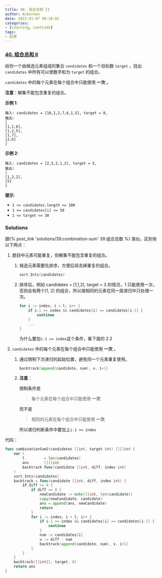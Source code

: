 ```yaml
---
title: 40. 组合总和 II
author: Ackerman
date: 2022-01-07 00:28:01
categories:
- [Learning, LeetCode]
tags:
- 回溯
---
```


### [40. 组合总和 II](https://leetcode-cn.com/problems/combination-sum-ii/)

给你一个由候选元素组成的集合 `candidates` 和一个目标数 `target` ，找出 `candidates` 中所有可以使数字和为 `target` 的组合。

`candidates` 中的每个元素在每个组合中只能使用 **一次** 。

**注意**：解集不能包含重复的组合。 

<!-- more -->

**示例 1**:

```
输入: candidates = [10,1,2,7,6,1,5], target = 8,
输出:
[
[1,1,6],
[1,2,5],
[1,7],
[2,6]
]
```

**示例 2**:

```
输入: candidates = [2,5,2,1,2], target = 5,
输出:
[
[1,2,2],
[5]
]
```

 

**提示**:

- `1 <= candidates.length <= 100`
- `1 <= candidates[i] <= 50`
- `1 <= target <= 30`



### Solutions

跟{% post_link 'solutions/39.combination-sum'  39.组合总数 %} 类似，区别有以下两点：

1. 题目中元素可能重复，但解集不能包含重复的组合。

   1. 候选元素需要先排序，方便后续去掉重复的组合。

      ```go
      sort.Ints(candidates)
      ```

   2. 排序后，例如 candidates = [1,1,2], target = 3 的情况，1 只能使用一次，否则会有两个[1, 2] 的组合，所以值相同的元素在同一层递归中只处理一次。

      ```go
      for i := index; i < l; i++ {
          if i-1 >= index && candidates[i] == candidates[i-1] {
              continue
          }
          ...
      }
      ```

      为什么要加`i-1 >= index`这个条件，看下面的 2.2

2. `candidates` 中的每个元素在每个组合中只能使用 **一次** 。

   1. 通过限制下次递归的起始位置，避免同一个元素重复使用。

      ```go
      backtrack(append(candidate, num), v, i+1)
      ```

   2. **注意**：

      限制条件是

      > 每个元素在每个组合中只能使用 **一次** 

      而不是

      > 相同的元素在每个组合中只能使用 **一次** 

      所以递归判断条件中要加上`i-1 >= index`

代码：

```go
func combinationSum2(candidates []int, target int) [][]int {
    var (
        l         = len(candidates)
        ans       [][]int
        backtrack func(candidate []int, diff, index int)
    )
    sort.Ints(candidates)
    backtrack = func(candidate []int, diff, index int) {
        if diff >= 0 {
            if diff == 0 {
                newCandidate := make([]int, len(candidate))
                copy(newCandidate, candidate)
                ans = append(ans, newCandidate)
                return
            }
            for i := index; i < l; i++ {
                if i-1 >= index && candidates[i] == candidates[i-1] {
                    continue
                }
                num := candidates[i]
                v := diff - num
                backtrack(append(candidate, num), v, i+1)
            }
        }
    }
    backtrack([]int{}, target, 0)
    return ans
}
```

